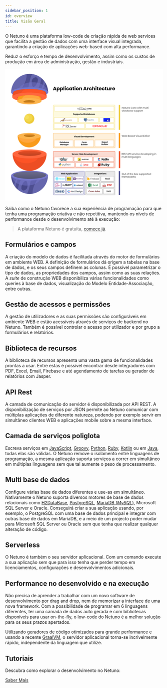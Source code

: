 ```yaml
---
sidebar_position: 1
id: overview
title: Visão Geral
---
```


O Netuno é uma plataforma low-code de criação rápida de web services que facilita a gestão de dados com uma interface visual integrada, garantindo a criação de aplicações web-based com alta performance.

Reduz o esforço e tempo de desenvolvimento, assim como os custos de produção em área de administração, gestão e industriais.

![Estrutura Netuno](/docs/assets/introducao1.png)

Saiba como o Netuno favorece a sua experiência de programação para que tenha uma programação criativa e não repetitiva, mantendo os níveis de performance desde o desenvolvimento até à execução: 

> A plataforma Netuno é gratuita, [comece já](../get-started/installation).

## Formulários e campos

A criação do modelo de dados é facilitada através do motor de formulários em ambiente WEB. A definição de formulários dá origem a tabelas na base de dados, e os seus campos definem as colunas. É possível parametrizar o tipo de dados, as propriedades dos campos, assim como as suas relações. A _suite_ de construção WEB disponibiliza várias funcionalidades como queries à base de dados, visualização do Modelo Entidade-Associação, entre outras.

## Gestão de acessos e permissões

A gestão de utilizadores e as suas permissões são configuráveis em ambiente WEB e estão acessíveis através de serviços de backend no Netuno. Também é possível controlar o acesso por utilizador e por grupo a formulários e relatórios.

## Biblioteca de recursos

A biblioteca de recursos apresenta uma vasta gama de funcionalidades prontas a usar. Entre estas é possível encontrar desde integradores com PDF, Excel, Email, Firebase e até agendamento de tarefas ou gerador de relatórios com Jasper.

## API Rest

A camada de comunicação do servidor é disponibilizada por API REST. A disponibilização de serviços por JSON permite ao Netuno comunicar com múltiplas aplicações de diferente natureza, podendo por exemplo servir em simultâneo clientes WEB e aplicações mobile sobre a mesma interface.

## Camada de serviços poliglota

Escreva serviços em <a href="https://developer.mozilla.org/pt-BR/docs/Web/JavaScript" target="_blank">JavaScript</a>, <a href="http://groovy-lang.org/" target="_blank">Groovy</a>, <a href="https://www.jython.org/" target="_blank">Python</a>, <a href="https://www.jruby.org/" target="_blank">Ruby</a>, <a href="https://kotlinlang.org/" target="_blank">Kotlin</a> ou em <a href="https://pt.wikipedia.org/wiki/Java_(linguagem_de_programa%C3%A7%C3%A3o)" target="_blank">Java</a>, todas elas são válidas. O Netuno remove o isolamento entre linguagens de programação, a mesma aplicação suporta serviços a correr em simultâneo em múltiplas linguagens sem que tal aumente o peso de processamento.

## Multi base de dados

Configure várias base de dados diferentes e use-as em simultâneo. Nativamente o Netuno suporta diversos motores de base de dados relacionais como <a href="https://www.h2database.com/html/main.html" target="_blank">H2DataBase</a>, <a href="https://www.postgresql.org/" target="_blank">PostgreSQL</a>, <a href="https://mariadb.org/" target="_blank">MariaDB (_MySQL_)</a>, Microsoft SQL Server e Oracle. Conseguirá criar a sua aplicação usando, por exemplo, o PostgreSQL com uma base de dados principal e integrar com outras base de dados em MariaDB, e a meio de um projecto poder mudar para Microsoft SQL Server ou Oracle sem que tenha que realizar qualquer alteração de código. 

## Serverless

O Netuno é também o seu servidor aplicacional. Com um comando execute a sua aplicação sem que para isso tenha que perder tempo em licenciamentos, configurações e desenvolvimentos adicionais. 

## Performance no desenvolvido e na execução

Não precisa de aprender a trabalhar com um novo software de desenvolvimento por drag and drop, nem de memorizar a interface de uma nova framework. Com a possibilidade de programar em 6 linguagens diferentes, ter uma camada de dados auto gerada e com bibliotecas disponíveis para usar on-the-fly, o low-code do Netuno é a melhor solução para os seus prazos apertados.

Utilizando geradores de código otimizados para grande performance e usando a recente <a href="https://www.graalvm.org/" target="_blank">GraalVM</a>, o servidor aplicacional torna-se incrivelmente rápido, independente da linguagem que utilize. 

## Tutoriais

Descubra como explorar o desenvolvimento no Netuno:

[Saber Mais](../get-started/tutorials)
